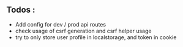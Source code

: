 ## Todos :

-   Add config for dev / prod api routes
-   check usage of csrf generation and csrf helper usage
-   try to only store user profile in localstorage, and token in cookie
